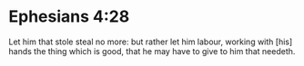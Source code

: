 # Ephesians 4:28

Let him that stole steal no more: but rather let him labour, working with [his] hands the thing which is good, that he may have to give to him that needeth.